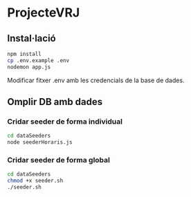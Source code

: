 # ProjecteVRJ

## Instal·lació

```sh
npm install
cp .env.example .env
nodemon app.js
```
Modificar fitxer .env amb les credencials de la base de dades.

## Omplir DB amb dades

### Cridar seeder de forma individual
```sh
cd dataSeeders
node seederHoraris.js
```
### Cridar seeder de forma global
```sh
cd dataSeeders
chmod +x seeder.sh
./seeder.sh
```

